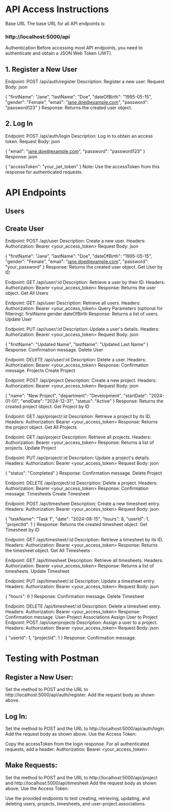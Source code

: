 # API Access Instructions

Base URL
The base URL for all API endpoints is:

### http://localhost:5000/api
Authentication
Before accessing most API endpoints, you need to authenticate and obtain a JSON Web Token (JWT).

## 1. Register a New User
Endpoint: POST /api/auth/register
Description: Register a new user.
Request Body:
json
 
{
  "firstName": "Jane",
  "lastName": "Doe",
  "dateOfBirth": "1995-05-15",
  "gender": "Female",
  "email": "jane.doe@example.com",
  "password": "password123"
}
Response: Returns the created user object.

## 2. Log In
Endpoint: POST /api/auth/login
Description: Log in to obtain an access token.
Request Body:
json
 
{
  "email": "jane.doe@example.com",
  "password": "password123"
}
Response:
json
 
{
  "accessToken": "your_jwt_token"
}
Note: Use the accessToken from this response for authenticated requests.


# API Endpoints
## Users
## Create User

Endpoint: POST /api/user
Description: Create a new user.
Headers: Authorization: Bearer <your_access_token>
Request Body:
json
 
{
  "firstName": "Jane",
  "lastName": "Doe",
  "dateOfBirth": "1995-05-15",
  "gender": "Female",
  "email": "jane.doe@example.com",
  "password": "your_password"
}
Response: Returns the created user object.
Get User by ID

Endpoint: GET /api/user/:id
Description: Retrieve a user by their ID.
Headers: Authorization: Bearer <your_access_token>
Response: Returns the user object.
Get All Users

Endpoint: GET /api/user
Description: Retrieve all users.
Headers: Authorization: Bearer <your_access_token>
Query Parameters (optional for filtering):
firstName
gender
dateOfBirth
Response: Returns a list of users.
Update User

Endpoint: PUT /api/user/:id
Description: Update a user's details.
Headers: Authorization: Bearer <your_access_token>
Request Body:
json
 
{
  "firstName": "Updated Name",
  "lastName": "Updated Last Name"
}
Response: Confirmation message.
Delete User

Endpoint: DELETE /api/user/:id
Description: Delete a user.
Headers: Authorization: Bearer <your_access_token>
Response: Confirmation message.
Projects
Create Project

Endpoint: POST /api/project
Description: Create a new project.
Headers: Authorization: Bearer <your_access_token>
Request Body:
json
 
{
  "name": "New Project",
  "department": "Development",
  "startDate": "2024-01-01",
  "endDate": "2024-12-31",
  "status": "Active"
}
Response: Returns the created project object.
Get Project by ID

Endpoint: GET /api/project/:id
Description: Retrieve a project by its ID.
Headers: Authorization: Bearer <your_access_token>
Response: Returns the project object.
Get All Projects

Endpoint: GET /api/project
Description: Retrieve all projects.
Headers: Authorization: Bearer <your_access_token>
Response: Returns a list of projects.
Update Project

Endpoint: PUT /api/project/:id
Description: Update a project's details.
Headers: Authorization: Bearer <your_access_token>
Request Body:
json
 
{
  "status": "Completed"
}
Response: Confirmation message.
Delete Project

Endpoint: DELETE /api/project/:id
Description: Delete a project.
Headers: Authorization: Bearer <your_access_token>
Response: Confirmation message.
Timesheets
Create Timesheet

Endpoint: POST /api/timesheet
Description: Create a new timesheet entry.
Headers: Authorization: Bearer <your_access_token>
Request Body:
json
 
{
  "taskName": "Task 1",
  "date": "2024-08-15",
  "hours": 8,
  "userId": 1,
  "projectId": 1
}
Response: Returns the created timesheet object.
Get Timesheet by ID

Endpoint: GET /api/timesheet/:id
Description: Retrieve a timesheet by its ID.
Headers: Authorization: Bearer <your_access_token>
Response: Returns the timesheet object.
Get All Timesheets

Endpoint: GET /api/timesheet
Description: Retrieve all timesheets.
Headers: Authorization: Bearer <your_access_token>
Response: Returns a list of timesheets.
Update Timesheet

Endpoint: PUT /api/timesheet/:id
Description: Update a timesheet entry.
Headers: Authorization: Bearer <your_access_token>
Request Body:
json
 
{
  "hours": 6
}
Response: Confirmation message.
Delete Timesheet

Endpoint: DELETE /api/timesheet/:id
Description: Delete a timesheet entry.
Headers: Authorization: Bearer <your_access_token>
Response: Confirmation message.
User-Project Associations
Assign User to Project
Endpoint: POST /api/userprojects
Description: Assign a user to a project.
Headers: Authorization: Bearer <your_access_token>
Request Body:
json
 
{
  "userId": 1,
  "projectId": 1
}
Response: Confirmation message.


# Testing with Postman
## Register a New User:

Set the method to POST and the URL to http://localhost:5000/api/auth/register.
Add the request body as shown above.

## Log In:

Set the method to POST and the URL to http://localhost:5000/api/auth/login.
Add the request body as shown above.
Use the Access Token:

Copy the accessToken from the login response.
For all authenticated requests, add a header: Authorization: Bearer <your_access_token>.

## Make Requests:

Set the method to POST and the URL to http://localhost:5000/api/project and http://localhost:5000/api/timesheet
Add the request body as shown above.
Use the Access Token:

Use the provided endpoints to test creating, retrieving, updating, and deleting users, projects, timesheets, and user-project associations.
